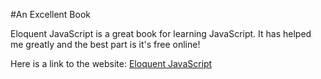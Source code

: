 #An Excellent Book

Eloquent JavaScript is a great book for learning JavaScript. It has helped me greatly and the best part is it's free online!

Here is a link to the website:
[Eloquent JavaScript](http://eloquentjavascript.net/)